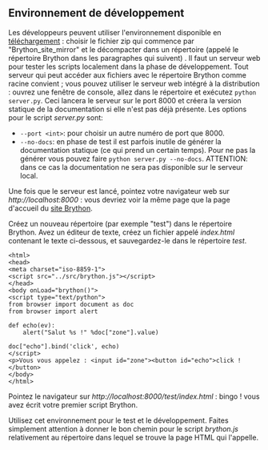 Environnement de développement
------------------------------

Les développeurs peuvent utiliser l'environnement disponible en  
[téléchargement](https://github.com/brython-dev/brython/releases) : choisir 
le fichier zip qui commence par "Brython\_site\_mirror" et le décompacter 
dans un répertoire (appelé le répertoire Brython dans les paragraphes qui 
suivent)
.
Il faut un serveur web pour tester les scripts localement dans la phase de 
développement. Tout serveur qui peut accéder aux fichiers avec le répertoire 
Brython comme racine convient ; vous pouvez utiliser le serveur web intégré à
la distribution : ouvrez une fenêtre de console, allez dans le répertoire et 
exécutez `python server.py`. Ceci lancera le serveur sur le port 8000 et
créera la version statique de la documentation si elle n'est pas déjà
présente. Les options pour le script *server.py* sont:

* `--port <int>`: pour choisir un autre numéro de port que 8000.
* `--no-docs`: en phase de test il est parfois inutile de générer la
documentation statique (ce qui prend un certain temps). Pour ne pas la générer
vous pouvez faire `python server.py --no-docs`. ATTENTION: dans ce cas
la documentation ne sera pas disponible sur le serveur local.

Une fois que le serveur est lancé, pointez votre navigateur web sur 
_http://localhost:8000_ : vous devriez voir la même page que la page 
d'accueil du [site Brython](http://www.brython.info).

Créez un nouveau répertoire (par exemple "test") dans le répertoire Brython. 
Avez un éditeur de texte, créez un fichier appelé _index.html_ contenant le 
texte ci-dessous, et sauvegardez-le dans le répertoire _test_.

    <html>
    <head>
    <meta charset="iso-8859-1">
    <script src="../src/brython.js"></script>
    </head>
    <body onLoad="brython()">
    <script type="text/python">
    from browser import document as doc
    from browser import alert
    
    def echo(ev):
        alert("Salut %s !" %doc["zone"].value)
    
    doc["echo"].bind('click', echo)
    </script>
    <p>Vous vous appelez : <input id="zone"><button id="echo">click !</button>
    </body>
    </html>


Pointez le navigateur sur _http://localhost:8000/test/index.html_ : bingo ! 
vous avez écrit votre premier script Brython.

Utilisez cet environnement pour le test et le développement. Faites simplement 
attention à donner le bon chemin pour le script _brython.js_ relativement au 
répertoire dans lequel se trouve la page HTML qui l'appelle.


